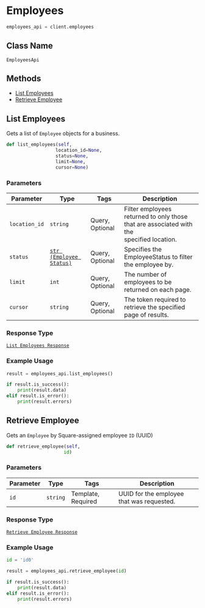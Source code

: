 # Employees

```python
employees_api = client.employees
```

## Class Name

`EmployeesApi`

## Methods

* [List Employees](/doc/employees.md#list-employees)
* [Retrieve Employee](/doc/employees.md#retrieve-employee)

## List Employees

Gets a list of `Employee` objects for a business.

```python
def list_employees(self,
                  location_id=None,
                  status=None,
                  limit=None,
                  cursor=None)
```

### Parameters

| Parameter | Type | Tags | Description |
|  --- | --- | --- | --- |
| `location_id` | `string` | Query, Optional | Filter employees returned to only those that are associated with the<br>specified location. |
| `status` | [`str (Employee Status)`](/doc/models/employee-status.md) | Query, Optional | Specifies the EmployeeStatus to filter the employee by. |
| `limit` | `int` | Query, Optional | The number of employees to be returned on each page. |
| `cursor` | `string` | Query, Optional | The token required to retrieve the specified page of results. |

### Response Type

[`List Employees Response`](/doc/models/list-employees-response.md)

### Example Usage

```python
result = employees_api.list_employees()

if result.is_success():
    print(result.data)
elif result.is_error():
    print(result.errors)
```

## Retrieve Employee

Gets an `Employee` by Square-assigned employee `ID` (UUID)

```python
def retrieve_employee(self,
                     id)
```

### Parameters

| Parameter | Type | Tags | Description |
|  --- | --- | --- | --- |
| `id` | `string` | Template, Required | UUID for the employee that was requested. |

### Response Type

[`Retrieve Employee Response`](/doc/models/retrieve-employee-response.md)

### Example Usage

```python
id = 'id0'

result = employees_api.retrieve_employee(id)

if result.is_success():
    print(result.data)
elif result.is_error():
    print(result.errors)
```

